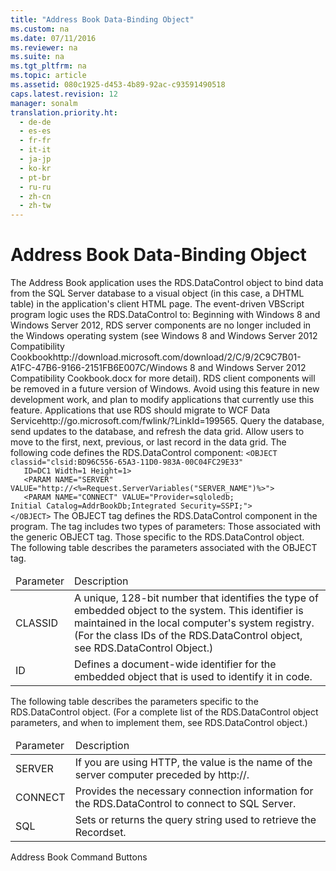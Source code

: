 ```yaml
---
title: "Address Book Data-Binding Object"
ms.custom: na
ms.date: 07/11/2016
ms.reviewer: na
ms.suite: na
ms.tgt_pltfrm: na
ms.topic: article
ms.assetid: 080c1925-d453-4b89-92ac-c93591490518
caps.latest.revision: 12
manager: sonalm
translation.priority.ht: 
  - de-de
  - es-es
  - fr-fr
  - it-it
  - ja-jp
  - ko-kr
  - pt-br
  - ru-ru
  - zh-cn
  - zh-tw
---
```

# Address Book Data-Binding Object
<?xml version="1.0" encoding="utf-8"?>
<developerConceptualDocument xmlns="http://ddue.schemas.microsoft.com/authoring/2003/5" xmlns:xlink="http://www.w3.org/1999/xlink" xmlns:xsi="http://www.w3.org/2001/XMLSchema-instance" xsi:schemaLocation="http://ddue.schemas.microsoft.com/authoring/2003/5 http://dduestorage.blob.core.windows.net/ddueschema/developer.xsd">
  <introduction>
    <para>The Address Book application uses the <legacyLink xlink:href="d85ea4fc-451c-436e-97b8-58f92b149dd0">RDS.DataControl</legacyLink> object to bind data from the SQL Server database to a visual object (in this case, a DHTML table) in the application's client HTML page. The event-driven VBScript program logic uses the <legacyLink xlink:href="d85ea4fc-451c-436e-97b8-58f92b149dd0">RDS.DataControl</legacyLink> to:  </para>
    <alert class="important">
      <para>Beginning with Windows 8 and Windows Server 2012, RDS server components are no longer included in the Windows operating system (see Windows 8 and <externalLink><linkText>Windows Server 2012 Compatibility Cookbook</linkText><linkUri>http://download.microsoft.com/download/2/C/9/2C9C7B01-A1FC-47B6-9166-2151FB6E007C/Windows 8 and Windows Server 2012 Compatibility Cookbook.docx</linkUri></externalLink> for more detail). RDS client components will be removed in a future version of Windows. Avoid using this feature in new development work, and plan to modify applications that currently use this feature. Applications that use RDS should migrate to <externalLink><linkText>WCF Data Service</linkText><linkUri>http://go.microsoft.com/fwlink/?LinkId=199565</linkUri></externalLink>.</para>
    </alert>
    <list class="bullet">
      <listItem>
        <para>Query the database, send updates to the database, and refresh the data grid.</para>
      </listItem>
      <listItem>
        <para>Allow users to move to the first, next, previous, or last record in the data grid.</para>
      </listItem>
    </list>
    <para>The following code defines the <legacyBold>RDS.DataControl</legacyBold> component:</para>
    <code>&lt;OBJECT classid="clsid:BD96C556-65A3-11D0-983A-00C04FC29E33"
   ID=DC1 Width=1 Height=1&gt;
   &lt;PARAM NAME="SERVER" VALUE="http://&lt;%=Request.ServerVariables("SERVER_NAME")%&gt;"&gt;
   &lt;PARAM NAME="CONNECT" VALUE="Provider=sqloledb;
Initial Catalog=AddrBookDb;Integrated Security=SSPI;"&gt;
&lt;/OBJECT&gt;</code>
    <para>The OBJECT tag defines the <legacyBold>RDS.DataControl</legacyBold> component in the program. The tag includes two types of parameters:  </para>
    <list class="bullet">
      <listItem>
        <para>Those associated with the generic OBJECT tag.</para>
      </listItem>
      <listItem>
        <para>Those specific to the <legacyBold>RDS.DataControl</legacyBold> object.</para>
      </listItem>
    </list>
  </introduction>
  <section>
    <title>Generic OBJECT Tag Parameters</title>
    <content>
      <para>The following table describes the parameters associated with the OBJECT tag.</para>
      <table xmlns:caps="http://schemas.microsoft.com/build/caps/2013/11">
        <thead>
          <tr>
            <TD>
              <para>Parameter</para>
            </TD>
            <TD>
              <para>Description</para>
            </TD>
          </tr>
        </thead>
        <tbody>
          <tr>
            <TD>
              <para>               <legacyBold>                 </legacyBold><legacyBold><legacyItalic>CLASSID</legacyItalic></legacyBold><legacyBold>               </legacyBold>             </para>
            </TD>
            <TD>
              <para>A unique, 128-bit number that identifies the type of embedded object to the system. This identifier is maintained in the local computer's system registry. (For the class IDs of the <legacyBold>RDS.DataControl</legacyBold> object, see <legacyLink xlink:href="d85ea4fc-451c-436e-97b8-58f92b149dd0">RDS.DataControl Object</legacyLink>.)</para>
            </TD>
          </tr>
          <tr>
            <TD>
              <para>               <legacyBold>                 </legacyBold><legacyBold><legacyItalic>ID</legacyItalic></legacyBold><legacyBold>               </legacyBold>             </para>
            </TD>
            <TD>
              <para>Defines a document-wide identifier for the embedded object that is used to identify it in code.</para>
            </TD>
          </tr>
        </tbody>
      </table>
    </content>
  </section>
  <section>
    <title>RDS.DataControl Tag Parameters</title>
    <content>
      <para>The following table describes the parameters specific to the <legacyBold>RDS.DataControl</legacyBold> object. (For a complete list of the <legacyBold>RDS.DataControl</legacyBold> object parameters, and when to implement them, see <legacyLink xlink:href="d85ea4fc-451c-436e-97b8-58f92b149dd0">RDS.DataControl object</legacyLink>.)</para>
      <table xmlns:caps="http://schemas.microsoft.com/build/caps/2013/11">
        <thead>
          <tr>
            <TD>
              <para>Parameter</para>
            </TD>
            <TD>
              <para>Description</para>
            </TD>
          </tr>
        </thead>
        <tbody>
          <tr>
            <TD>
              <para>               <legacyLink xlink:href="d2727ce7-da9f-4271-ae3c-9334ef477c14">SERVER</legacyLink>             </para>
            </TD>
            <TD>
              <para>If you are using HTTP, the value is the name of the server computer preceded by <codeInline>http://</codeInline>.</para>
            </TD>
          </tr>
          <tr>
            <TD>
              <para>               <legacyLink xlink:href="dbad5e77-b213-4eb8-aecf-d60f203fdb59">CONNECT</legacyLink>             </para>
            </TD>
            <TD>
              <para>Provides the necessary connection information for the <legacyBold>RDS.DataControl</legacyBold> to connect to SQL Server.</para>
            </TD>
          </tr>
          <tr>
            <TD>
              <para>               <legacyLink xlink:href="e0dabf23-a159-4fe5-a962-3df544a21f5c">SQL</legacyLink>             </para>
            </TD>
            <TD>
              <para>Sets or returns the query string used to retrieve the <legacyLink xlink:href="ede1415f-c3df-4cc5-a05b-2576b2b84b60">Recordset</legacyLink>.</para>
            </TD>
          </tr>
        </tbody>
      </table>
    </content>
  </section>
  <relatedTopics>
<link xlink:href="80676831-6488-4dad-a558-c47c52256a22">Address Book Command Buttons</link>
</relatedTopics>
</developerConceptualDocument>